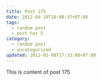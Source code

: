 ```yaml
---
title: Post 175
date: 2012-04-19T10:00:37+07:00
tags:
  - random post
  - post has 5
category:
  - random post
  - uncategorized
updated: 2012-01-08T17:33:08+07:00
---
```

This is content of post 175